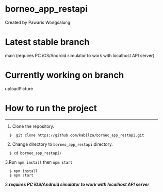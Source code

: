 # borneo_app_restapi

Created by Pawaris Wongsalung

# Latest stable branch

main (requires PC iOS/Android simulator to work with localhost API server)

# Currently working on branch

uploadPicture

# How to run the project

---
1. Clone the repository.
```
  $  git clone https://github.com/kabilza/borneo_app_restapi.git
```
2. Change directory to `borneo_app_restapi` directory.
```
  $ cd borneo_app_restapi/
```
3.Run `npm install` then `npm start`
```
  $ npm install
  $ npm start 
```
3.***requires PC iOS/Android simulator to work with localhost API server***

